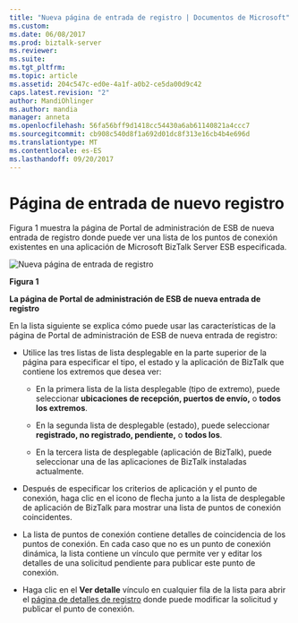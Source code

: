 ```yaml
---
title: "Nueva página de entrada de registro | Documentos de Microsoft"
ms.custom: 
ms.date: 06/08/2017
ms.prod: biztalk-server
ms.reviewer: 
ms.suite: 
ms.tgt_pltfrm: 
ms.topic: article
ms.assetid: 204c547c-ed0e-4a1f-a0b2-ce5da00d9c42
caps.latest.revision: "2"
author: MandiOhlinger
ms.author: mandia
manager: anneta
ms.openlocfilehash: 56fa56bff9d1418cc54430a6ab61140821a4ccc7
ms.sourcegitcommit: cb908c540d8f1a692d01dc8f313e16cb4b4e696d
ms.translationtype: MT
ms.contentlocale: es-ES
ms.lasthandoff: 09/20/2017
---
```

# <a name="new-registry-entry-page"></a>Página de entrada de nuevo registro
Figura 1 muestra la página de Portal de administración de ESB de nueva entrada de registro donde puede ver una lista de los puntos de conexión existentes en una aplicación de Microsoft BizTalk Server ESB especificada.  
  
 ![Nueva página de entrada de registro](../esb-toolkit/media/ch8-newregistryentrypage.gif "Ch8-NewRegistryEntryPage")  
  
 **Figura 1**  
  
 **La página de Portal de administración de ESB de nueva entrada de registro**  
  
 En la lista siguiente se explica cómo puede usar las características de la página de Portal de administración de ESB de nueva entrada de registro:  
  
-   Utilice las tres listas de lista desplegable en la parte superior de la página para especificar el tipo, el estado y la aplicación de BizTalk que contiene los extremos que desea ver:  
  
    -   En la primera lista de la lista desplegable (tipo de extremo), puede seleccionar **ubicaciones de recepción, puertos de envío,** o **todos los extremos**.  
  
    -   En la segunda lista de desplegable (estado), puede seleccionar **registrado, no registrado, pendiente,** o **todos los**.  
  
    -   En la tercera lista de desplegable (aplicación de BizTalk), puede seleccionar una de las aplicaciones de BizTalk instaladas actualmente.  
  
-   Después de especificar los criterios de aplicación y el punto de conexión, haga clic en el icono de flecha junto a la lista de desplegable de aplicación de BizTalk para mostrar una lista de puntos de conexión coincidentes.  
  
-   La lista de puntos de conexión contiene detalles de coincidencia de los puntos de conexión. En cada caso que no es un punto de conexión dinámica, la lista contiene un vínculo que permite ver y editar los detalles de una solicitud pendiente para publicar este punto de conexión.  
  
-   Haga clic en el **Ver detalle** vínculo en cualquier fila de la lista para abrir el [página de detalles de registro](../esb-toolkit/registry-details-page.md) donde puede modificar la solicitud y publicar el punto de conexión.
